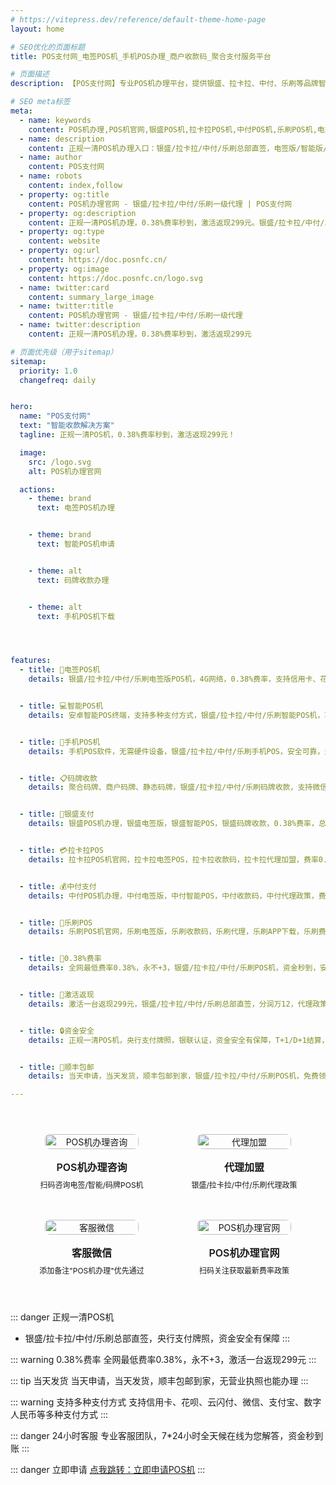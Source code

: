 ```yaml
---
# https://vitepress.dev/reference/default-theme-home-page
layout: home

# SEO优化的页面标题
title: POS支付网_电签POS机_手机POS办理_商户收款码_聚合支付服务平台

# 页面描述
description: 【POS支付网】专业POS机办理平台，提供银盛、拉卡拉、中付、乐刷等品牌智能收银终端、移动收款设备、刷脸支付设备、码牌收款、电签POS机、信用卡POS机办理服务，支持数字经营、聚合支付、收钱码等多元化支付解决方案，银联正规认证，安全可靠

# SEO meta标签
meta:
  - name: keywords
    content: POS机办理,POS机官网,银盛POS机,拉卡拉POS机,中付POS机,乐刷POS机,电签POS机,移动收款,码牌收款,0.38%费率,总部直签,激活返现,一清POS机,手机POS,智能终端,聚合支付,商户收款码,刷卡机办理,移动支付,银联认证
  - name: description
    content: 正规一清POS机办理入口：银盛/拉卡拉/中付/乐刷总部直签，电签版/智能版/手机POS/聚合码牌随心选，0.38%费率永不+3，激活一台返299元，支持信用卡、微信、支付宝、数字人民币，个人/商户均可在线申请，顺丰包邮当天发货！
  - name: author
    content: POS支付网
  - name: robots
    content: index,follow
  - property: og:title
    content: POS机办理官网 - 银盛/拉卡拉/中付/乐刷一级代理 | POS支付网
  - property: og:description
    content: 正规一清POS机办理，0.38%费率秒到，激活返现299元。银盛/拉卡拉/中付/乐刷总部直签，电签版/智能版/手机POS/聚合码牌随心选，支持信用卡、微信、支付宝、数字人民币
  - property: og:type
    content: website
  - property: og:url
    content: https://doc.posnfc.cn/
  - property: og:image
    content: https://doc.posnfc.cn/logo.svg
  - name: twitter:card
    content: summary_large_image
  - name: twitter:title
    content: POS机办理官网 - 银盛/拉卡拉/中付/乐刷一级代理
  - name: twitter:description
    content: 正规一清POS机办理，0.38%费率秒到，激活返现299元

# 页面优先级（用于sitemap）
sitemap:
  priority: 1.0
  changefreq: daily


hero:
  name: "POS支付网"
  text: "智能收款解决方案"
  tagline: 正规一清POS机，0.38%费率秒到，激活返现299元！

  image:
    src: /logo.svg
    alt: POS机办理官网

  actions:
    - theme: brand
      text: 电签POS机办理


    - theme: brand
      text: 智能POS机申请


    - theme: alt
      text: 码牌收款办理


    - theme: alt
      text: 手机POS机下载




features:
  - title: 📱电签POS机
    details: 银盛/拉卡拉/中付/乐刷电签版POS机，4G网络，0.38%费率，支持信用卡、花呗、云闪付，激活返现299元，个人/商户均可申请


  - title: 💻智能POS机
    details: 安卓智能POS终端，支持多种支付方式，银盛/拉卡拉/中付/乐刷智能POS机，功能强大，适合各类商户场景


  - title: 📱手机POS机
    details: 手机POS软件，无需硬件设备，银盛/拉卡拉/中付/乐刷手机POS，安全可靠，费率低至0.38%，支持信用卡刷卡


  - title: 📋码牌收款
    details: 聚合码牌、商户码牌、静态码牌，银盛/拉卡拉/中付/乐刷码牌收款，支持微信支付宝，无营业执照也能申请


  - title: 🏦银盛支付
    details: 银盛POS机办理，银盛电签版，银盛智能POS，银盛码牌收款，0.38%费率，总部直签，激活返现


  - title: 💳拉卡拉POS
    details: 拉卡拉POS机官网，拉卡拉电签POS，拉卡拉收款码，拉卡拉代理加盟，费率0.38%，商户通APP下载


  - title: 💰中付支付
    details: 中付POS机办理，中付电签版，中付智能POS，中付收款码，中付代理政策，费率低，激活返现


  - title: 📱乐刷POS
    details: 乐刷POS机官网，乐刷电签版，乐刷收款码，乐刷代理，乐刷APP下载，乐刷费率，激活返现政策


  - title: 💸0.38%费率
    details: 全网最低费率0.38%，永不+3，银盛/拉卡拉/中付/乐刷POS机，资金秒到，安全可靠，支持多种支付方式


  - title: 🎁激活返现
    details: 激活一台返现299元，银盛/拉卡拉/中付/乐刷总部直签，分润万12，代理政策优惠，支持个人/商户申请


  - title: 🔒资金安全
    details: 正规一清POS机，央行支付牌照，银联认证，资金安全有保障，T+1/D+1结算，24小时专业客服


  - title: 🚚顺丰包邮
    details: 当天申请，当天发货，顺丰包邮到家，银盛/拉卡拉/中付/乐刷POS机，免费领取，无营业执照也能办理

---
```


<div class="qrcode-container">
  <div class="qrcode-card">
    <img src="/images/qq.png" alt="POS机办理咨询" class="qrcode-image">
    <div class="qrcode-content">
      <h3>POS机办理咨询</h3>
      <p>扫码咨询电签/智能/码牌POS机</p>
    </div>
  </div>

  <div class="qrcode-card">
    <img src="/images/qqq.png" alt="代理加盟" class="qrcode-image">
    <div class="qrcode-content">
      <h3>代理加盟</h3>
      <p>银盛/拉卡拉/中付/乐刷代理政策</p>
    </div>
  </div>

  <div class="qrcode-card">
    <img src="/images/wx.png" alt="客服微信" class="qrcode-image">
    <div class="qrcode-content">
      <h3>客服微信</h3>
      <p>添加备注"POS机办理"优先通过</p>
    </div>
  </div>

  <div class="qrcode-card">
    <img src="/images/gzh.jpg" alt="POS机办理官网" class="qrcode-image">
    <div class="qrcode-content">
      <h3>POS机办理官网</h3>
      <p>扫码关注获取最新费率政策</p>
    </div>
  </div>
</div>

<style>
.qrcode-container {
  display: grid;
  grid-template-columns: repeat(auto-fit, minmax(250px, 1fr));
  gap: 24px;
  margin: 40px auto;
  max-width: 1400px;
  padding: 0 20px;
}

.qrcode-card {
  background: var(--vp-c-bg-soft);
  border-radius: 12px;
  padding: 24px;
  text-align: center;
  transition: all 0.3s ease;
  border: 1px solid var(--vp-c-divider);
  display: flex;
  flex-direction: column;
  align-items: center;
}

.qrcode-card:hover {
  transform: translateY(-5px);
  box-shadow: var(--vp-shadow-2);
  border-color: var(--vp-c-brand);
}

.qrcode-image {
  width: 100%;
  max-width: 200px;
  border-radius: 8px;
  margin-bottom: 16px;
}

.qrcode-content h3 {
  margin: 0;
  font-size: 18px;
  font-weight: 600;
  color: var(--vp-c-text-1);
}

.qrcode-content p {
  margin: 8px 0 0;
  font-size: 14px;
  color: var(--vp-c-text-2);
}

@media (max-width: 1024px) {
  .qrcode-container {
    grid-template-columns: repeat(2, 1fr);
    gap: 16px;
    padding: 0 16px;
  }

  .qrcode-card {
    padding: 16px;
  }

  .qrcode-image {
    max-width: 150px;
  }

  .qrcode-content h3 {
    font-size: 16px;
  }

  .qrcode-content p {
    font-size: 12px;
  }
}

@media (max-width: 768px) {
  .qrcode-container {
    gap: 12px;
    padding: 0 12px;
  }

  .qrcode-card {
    padding: 12px;
  }

  .qrcode-image {
    max-width: 120px;
  }
}
</style>


::: danger 正规一清POS机
- 银盛/拉卡拉/中付/乐刷总部直签，央行支付牌照，资金安全有保障
:::

::: warning 0.38%费率
全网最低费率0.38%，永不+3，激活一台返现299元
:::

::: tip 当天发货
当天申请，当天发货，顺丰包邮到家，无营业执照也能办理
:::

::: warning 支持多种支付方式
支持信用卡、花呗、云闪付、微信、支付宝、数字人民币等多种支付方式
:::

::: danger 24小时客服
专业客服团队，7*24小时全天候在线为您解答，资金秒到账
:::


::: danger 立即申请
 [点我跳转：立即申请POS机](https://merch.PaYphp.cn)
 :::
